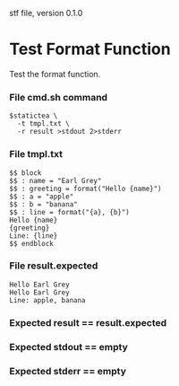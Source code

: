 stf file, version 0.1.0

# Test Format Function

Test the format function.

### File cmd.sh command

~~~
$statictea \
  -t tmpl.txt \
  -r result >stdout 2>stderr
~~~

### File tmpl.txt

~~~
$$ block
$$ : name = "Earl Grey"
$$ : greeting = format("Hello {name}")
$$ : a = "apple"
$$ : b = "banana"
$$ : line = format("{a}, {b}")
Hello {name}
{greeting}
Line: {line}
$$ endblock
~~~

### File result.expected

~~~
Hello Earl Grey
Hello Earl Grey
Line: apple, banana
~~~

### Expected result == result.expected
### Expected stdout == empty
### Expected stderr == empty
